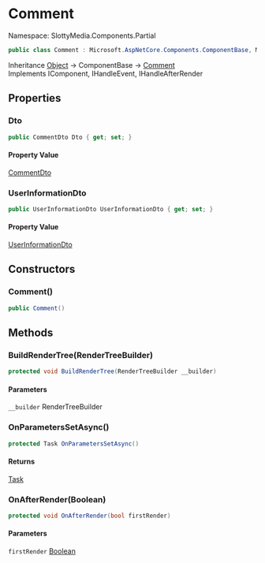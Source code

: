 # Comment

Namespace: SlottyMedia.Components.Partial

```csharp
public class Comment : Microsoft.AspNetCore.Components.ComponentBase, Microsoft.AspNetCore.Components.IComponent, Microsoft.AspNetCore.Components.IHandleEvent, Microsoft.AspNetCore.Components.IHandleAfterRender
```

Inheritance [Object](https://docs.microsoft.com/en-us/dotnet/api/system.object) → ComponentBase → [Comment](./slottymedia.components.partial.comment.md)<br>
Implements IComponent, IHandleEvent, IHandleAfterRender

## Properties

### **Dto**

```csharp
public CommentDto Dto { get; set; }
```

#### Property Value

[CommentDto](./slottymedia.backend.dtos.commentdto.md)<br>

### **UserInformationDto**

```csharp
public UserInformationDto UserInformationDto { get; set; }
```

#### Property Value

[UserInformationDto](./slottymedia.backend.dtos.userinformationdto.md)<br>

## Constructors

### **Comment()**

```csharp
public Comment()
```

## Methods

### **BuildRenderTree(RenderTreeBuilder)**

```csharp
protected void BuildRenderTree(RenderTreeBuilder __builder)
```

#### Parameters

`__builder` RenderTreeBuilder<br>

### **OnParametersSetAsync()**

```csharp
protected Task OnParametersSetAsync()
```

#### Returns

[Task](https://docs.microsoft.com/en-us/dotnet/api/system.threading.tasks.task)<br>

### **OnAfterRender(Boolean)**

```csharp
protected void OnAfterRender(bool firstRender)
```

#### Parameters

`firstRender` [Boolean](https://docs.microsoft.com/en-us/dotnet/api/system.boolean)<br>
